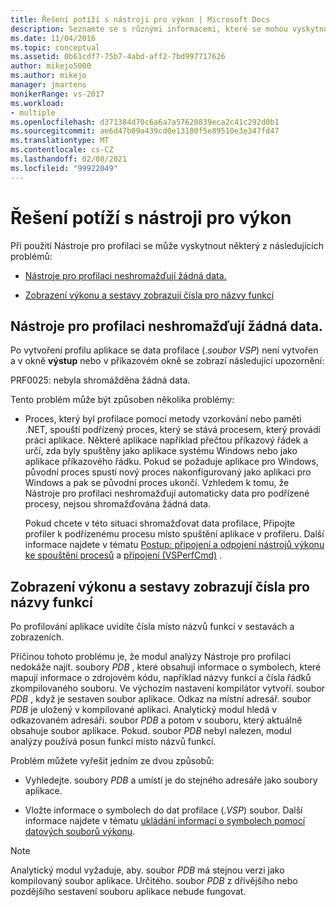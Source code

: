 ```yaml
---
title: Řešení potíží s nástroji pro výkon | Microsoft Docs
description: Seznamte se s různými informacemi, které se mohou vyskytnout při odstraňování potíží s nástroji pro zvýšení výkonu, například když nejsou shromažďována žádná data pomocí nástrojů pro profilaci.
ms.date: 11/04/2016
ms.topic: conceptual
ms.assetid: 0b61cdf7-75b7-4abd-aff2-7bd997717626
author: mikejo5000
ms.author: mikejo
manager: jmartens
monikerRange: vs-2017
ms.workload:
- multiple
ms.openlocfilehash: d371384d70c6a6a7a57620839eca2c41c292d0b1
ms.sourcegitcommit: ae6d47b09a439cd0e13180f5e89510e3e347fd47
ms.translationtype: MT
ms.contentlocale: cs-CZ
ms.lasthandoff: 02/08/2021
ms.locfileid: "99922049"
---
```

# <a name="troubleshoot-performance-tools-issues"></a>Řešení potíží s nástroji pro výkon
Při použití Nástroje pro profilaci se může vyskytnout některý z následujících problémů:

- [Nástroje pro profilaci neshromažďují žádná data.](#no-data-is-collected-by-the-profiling-tools)

- [Zobrazení výkonu a sestavy zobrazují čísla pro názvy funkcí](#performance-views-and-reports-display-numbers-for-function-names)

## <a name="no-data-is-collected-by-the-profiling-tools"></a>Nástroje pro profilaci neshromažďují žádná data.
 Po vytvoření profilu aplikace se data profilace (.*soubor VSP*) není vytvořen a v okně **výstup** nebo v příkazovém okně se zobrazí následující upozornění:

 PRF0025: nebyla shromážděna žádná data.

 Tento problém může být způsoben několika problémy:

- Proces, který byl profilace pomocí metody vzorkování nebo paměti .NET, spouští podřízený proces, který se stává procesem, který provádí práci aplikace. Některé aplikace například přečtou příkazový řádek a určí, zda byly spuštěny jako aplikace systému Windows nebo jako aplikace příkazového řádku. Pokud se požaduje aplikace pro Windows, původní proces spustí nový proces nakonfigurovaný jako aplikaci pro Windows a pak se původní proces ukončí. Vzhledem k tomu, že Nástroje pro profilaci neshromažďují automaticky data pro podřízené procesy, nejsou shromažďována žádná data.

     Pokud chcete v této situaci shromažďovat data profilace, Připojte profiler k podřízenému procesu místo spuštění aplikace v profileru. Další informace najdete v tématu [Postup: připojení a odpojení nástrojů výkonu ke spouštění procesů](../profiling/how-to-attach-and-detach-performance-tools-to-running-processes.md) a [připojení (VSPerfCmd)](../profiling/attach.md) .

## <a name="performance-views-and-reports-display-numbers-for-function-names"></a>Zobrazení výkonu a sestavy zobrazují čísla pro názvy funkcí
 Po profilování aplikace uvidíte čísla místo názvů funkcí v sestavách a zobrazeních.

 Příčinou tohoto problému je, že modul analýzy Nástroje pro profilaci nedokáže najít. soubory *PDB* , které obsahují informace o symbolech, které mapují informace o zdrojovém kódu, například názvy funkcí a čísla řádků zkompilovaného souboru. Ve výchozím nastavení kompilátor vytvoří. soubor *PDB* , když je sestaven soubor aplikace. Odkaz na místní adresář. soubor *PDB* je uložený v kompilované aplikaci. Analytický modul hledá v odkazovaném adresáři. soubor *PDB* a potom v souboru, který aktuálně obsahuje soubor aplikace. Pokud. soubor *PDB* nebyl nalezen, modul analýzy používá posun funkcí místo názvů funkcí.

 Problém můžete vyřešit jedním ze dvou způsobů:

- Vyhledejte. soubory *PDB* a umístí je do stejného adresáře jako soubory aplikace.

- Vložte informace o symbolech do dat profilace (.*VSP*) soubor. Další informace najdete v tématu [ukládání informací o symbolech pomocí datových souborů výkonu](../profiling/saving-symbol-information-with-performance-data-files.md).

> [!NOTE]
> Analytický modul vyžaduje, aby. soubor *PDB* má stejnou verzi jako kompilovaný soubor aplikace. Určitého. soubor *PDB* z dřívějšího nebo pozdějšího sestavení souboru aplikace nebude fungovat.
